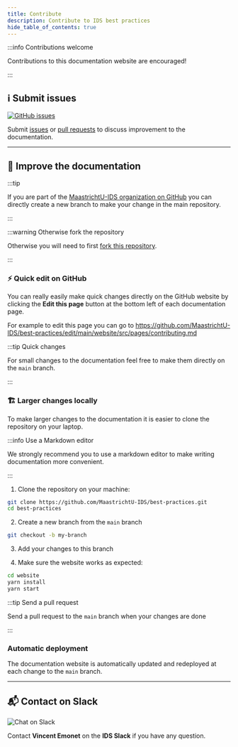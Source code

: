 ```yaml
---
title: Contribute
description: Contribute to IDS best practices
hide_table_of_contents: true
---
```


:::info Contributions welcome

Contributions to this documentation website are encouraged!

:::

## ℹ️ Submit issues

<a href="https://github.com/MaastrichtU-IDS/best-practices/issues" target="_blank" rel="noopener noreferrer" aria-label="GitHub issues">
    <img alt="GitHub issues" src="https://img.shields.io/github/issues/MaastrichtU-IDS/best-practices?label=best-practices"/>
</a>

Submit [issues](https://github.com/MaastrichtU-IDS/best-practices/issues) or [pull requests](https://github.com/MaastrichtU-IDS/best-practices/pulls) to discuss improvement to the documentation.

---

## 📝 Improve the documentation

:::tip 

If you are part of the [MaastrichtU-IDS organization on GitHub](https://github.com/MaastrichtU-IDS) you can directly create a new branch to make your change in the main repository. 

:::

:::warning Otherwise fork the repository

Otherwise you will need to first [fork this repository](https://github.com/MaastrichtU-IDS/best-practices/fork).

:::

### ⚡ Quick edit on GitHub

You can really easily make quick changes directly on the GitHub website by clicking the **Edit this page** button at the bottom left of each documentation page.

For example to edit this page you can go to https://github.com/MaastrichtU-IDS/best-practices/edit/main/website/src/pages/contributing.md

:::tip Quick changes

For small changes to the documentation feel free to make them directly on the `main` branch.

:::

### 🏗️ Larger changes locally

To make larger changes to the documentation it is easier to clone the repository on your laptop.

:::info Use a Markdown editor

We strongly recommend you to use a markdown editor to make writing documentation more convenient.

:::

1. Clone the repository on your machine:

```bash
git clone https://github.com/MaastrichtU-IDS/best-practices.git
cd best-practices
```

2. Create a new branch from the `main` branch

```bash
git checkout -b my-branch
```

3. Add your changes to this branch

4. Make sure the website works as expected:

```bash
cd website
yarn install
yarn start
```

:::tip Send a pull request

Send a pull request to the `main` branch when your changes are done

:::

### Automatic deployment

The documentation website is automatically updated and redeployed at each change to the `main` branch.

---

## 📬 Contact on Slack

<img alt="Chat on Slack" src="https://img.shields.io/badge/Chat%20on-Slack-blueviolet"/>

Contact **Vincent Emonet** on the **IDS Slack** if you have any question.